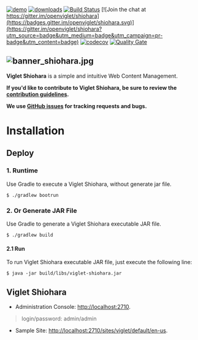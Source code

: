 [![demo](https://img.shields.io/badge/demo-try%20online-FF874B.svg)](https://demo.shiohara.org) [![downloads](https://img.shields.io/github/downloads/openviglet/shiohara/total.svg)](https://github.com/openviglet/shiohara/releases/download/v0.3.1/viglet-shiohara.jar) [![Build Status](https://travis-ci.com/openviglet/shiohara.svg?branch=master)](https://travis-ci.com/openviglet/shiohara) [![Join the chat at https://gitter.im/openviglet/shiohara](https://badges.gitter.im/openviglet/shiohara.svg)](https://gitter.im/openviglet/shiohara?utm_source=badge&utm_medium=badge&utm_campaign=pr-badge&utm_content=badge) [![codecov](https://codecov.io/gh/openviglet/shiohara/branch/master/graph/badge.svg)](https://codecov.io/gh/openviglet/shiohara) [![Quality Gate](https://sonarcloud.io/api/project_badges/measure?project=openviglet_shiohara&metric=alert_status)](https://sonarcloud.io/dashboard/index/openviglet_shiohara)

![banner_shiohara.jpg](https://openshio.github.io/shiohara/img/banner_shiohara.jpg) 
------
**Viglet Shiohara** is a simple and intuitive Web Content Management.
 
**If you'd like to contribute to Viglet Shiohara, be sure to review the [contribution
guidelines](CONTRIBUTING.md).**

**We use [GitHub issues](https://github.com/openshio/shiohara/issues) for tracking requests and bugs.**

# Installation

## Deploy 

### 1. Runtime

Use Gradle to execute a Viglet Shiohara, without generate jar file.

```shell
$ ./gradlew bootrun
```


### 2. Or Generate JAR File

Use Gradle to generate a Viglet Shiohara executable JAR file.

```shell
$ ./gradlew build
```

#### 2.1 Run

To run Viglet Shiohara executable JAR file, just execute the following line:

```shell
$ java -jar build/libs/viglet-shiohara.jar
```

## Viglet Shiohara
* Administration Console: [http://localhost:2710](http://localhost:2710).

> login/password: admin/admin

* Sample Site: [http://localhost:2710/sites/viglet/default/en-us](http://localhost:2710/sites/viglet/default/en-us).
